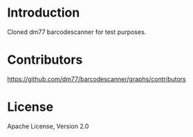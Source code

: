 Introduction
============

Cloned dm77 barcodescanner for test purposes.

Contributors
============

https://github.com/dm77/barcodescanner/graphs/contributors

License
=======
Apache License, Version 2.0
